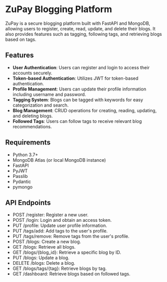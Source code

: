 # ZuPay Blogging Platform

ZuPay is a secure blogging platform built with FastAPI and MongoDB, allowing users to register, create, read, update, and delete their blogs. It also provides features such as tagging, following tags, and retrieving blogs based on tags.

## Features

- **User Authentication**: Users can register and login to access their accounts securely.
- **Token-based Authentication**: Utilizes JWT for token-based authentication.
- **Profile Management**: Users can update their profile information including username and password.
- **Tagging System**: Blogs can be tagged with keywords for easy categorization and search.
- **Blog Management**: CRUD operations for creating, reading, updating, and deleting blogs.
- **Followed Tags**: Users can follow tags to receive relevant blog recommendations.

## Requirements

- Python 3.7+
- MongoDB Atlas (or local MongoDB instance)
- FastAPI
- PyJWT
- Passlib
- Pydantic
- pymongo


## API Endpoints
- POST /register: Register a new user.
- POST /login: Login and obtain an access token.
- PUT /profile: Update user profile information.
- PUT /tags/add: Add tags to the user's profile.
- PUT /tags/remove: Remove tags from the user's profile.
- POST /blogs: Create a new blog.
- GET /blogs: Retrieve all blogs.
- GET /blogs/{blog_id}: Retrieve a specific blog by ID.
- PUT /blogs: Update a blog.
- DELETE /blogs: Delete a blog.
- GET /blogs/tags/{tag}: Retrieve blogs by tag.
- GET /dashboard: Retrieve blogs based on followed tags.

